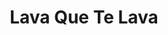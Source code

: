 ---
title: "Lava Que Te Lava"
url: /ciudad-autonoma-de-buenos-aires/lava-que-te-lava/
shop: Wäscherei
---